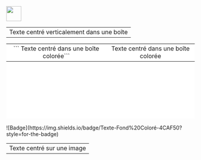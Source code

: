 <img src="https://raw.githubusercontent.com/innng/innng/master/assets/kyubey.gif" height="40" />
<table align="center">
  <tr>
    <td align="center" valign="middle" height="red">
      Texte centré verticalement dans une boîte
    </td>
  </tr>
</table>
<table align="center" width="600" height="200" bgcolor="#FFFFFF">
  <tr>
    <td align="center" valign="middle">```
      Texte centré dans une boîte colorée```
    </td>
      <td align="center" valign="middle">
      Texte centré dans une boîte colorée
    </td>
  </tr>
</table>
![Badge](https://img.shields.io/badge/Texte-Fond%20Coloré-4CAF50?style=for-the-badge)

<table align="center" width="600" height="200" background="https://via.placeholder.com/600x200">
  <tr>
    <td align="center" valign="middle">
      Texte centré sur une image
    </td>
  </tr>
</table>
